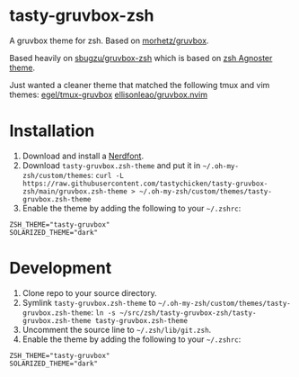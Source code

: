 # tasty-gruvbox-zsh

A gruvbox theme for zsh. Based on [morhetz/gruvbox](https://github.com/morhetz/gruvbox).

Based heavily on [sbugzu/gruvbox-zsh](https://github.com/sbugzu/gruvbox-zsh) which is based on [zsh Agnoster theme](https://gist.github.com/agnoster/3712874).

Just wanted a cleaner theme that matched the following tmux and vim themes:
[egel/tmux-gruvbox](https://github.com/egel/tmux-gruvbox)
[ellisonleao/gruvbox.nvim](https://github.com/ellisonleao/gruvbox.nvim)

# Installation

1. Download and install a [Nerdfont](https://www.nerdfonts.com/).
2. Download `tasty-gruvbox.zsh-theme` and put it in `~/.oh-my-zsh/custom/themes`:
`curl -L https://raw.githubusercontent.com/tastychicken/tasty-gruvbox-zsh/main/gruvbox.zsh-theme > ~/.oh-my-zsh/custom/themes/tasty-gruvbox.zsh-theme`
3. Enable the theme by adding the following to your `~/.zshrc`:
```
ZSH_THEME="tasty-gruvbox"
SOLARIZED_THEME="dark"
```

# Development

1. Clone repo to your source directory.
2. Symlink `tasty-gruvbox.zsh-theme` to `~/.oh-my-zsh/custom/themes/tasty-gruvbox.zsh-theme`:
`ln -s ~/src/zsh/tasty-gruvbox-zsh/tasty-gruvbox.zsh-theme tasty-gruvbox.zsh-theme`
3. Uncomment the source line to `~/.zsh/lib/git.zsh`.
4. Enable the theme by adding the following to your `~/.zshrc`:
```
ZSH_THEME="tasty-gruvbox"
SOLARIZED_THEME="dark"
```
